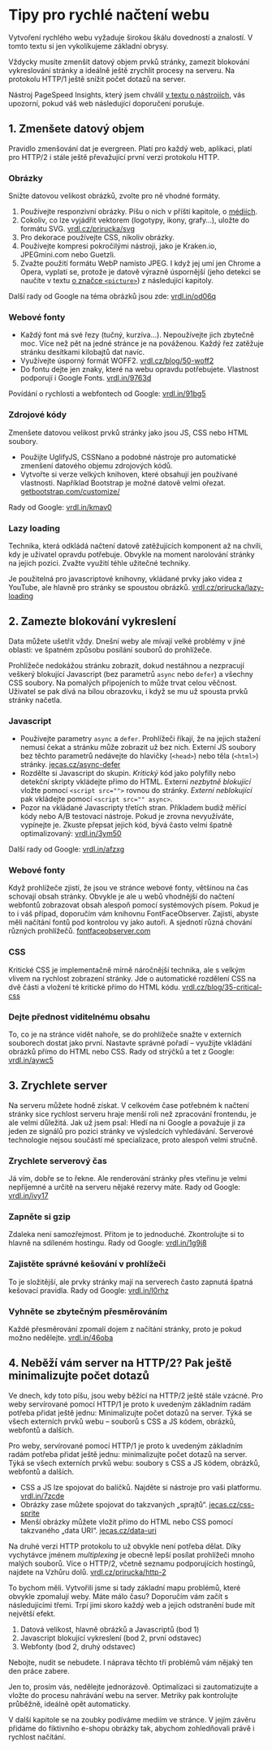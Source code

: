 # Tipy pro rychlé načtení webu

Vytvoření rychlého webu vyžaduje širokou škálu dovedností a znalostí. V tomto textu si jen vykolíkujeme základní obrysy. 

Vždycky musíte zmenšit datový objem prvků stránky, zamezit blokování vykreslování stránky a ideálně ještě zrychlit procesy na serveru. Na protokolu HTTP/1 ještě snížit počet dotazů na server.

Nástroj PageSpeed Insights, který jsem chválil [v textu o nástrojích](rychlost-nastroje.md), vás upozorní, pokud váš web následující doporučení porušuje. 


## 1. Zmenšete datový objem

Pravidlo zmenšování dat je evergreen. Platí pro každý web, aplikaci, platí pro HTTP/2 i stále ještě převažující první verzi protokolu HTTP.

### Obrázky

Snižte datovou velikost obrázků, zvolte pro ně vhodné formáty.
 
1. Používejte responzivní obrázky. Píšu o nich v příští kapitole, o [médiích](responzivni-obrazky.md). 
2. Cokoliv, co lze vyjádřit vektorem (logotypy, ikony, grafy…), uložte do formátu SVG. [vrdl.cz/prirucka/svg](http://www.vzhurudolu.cz/prirucka/svg)
3. Pro dekorace používejte CSS, nikoliv obrázky. 
4. Používejte kompresi pokročilými nástroji, jako je Kraken.io, JPEGmini.com nebo Guetzli. 
5. Zvažte použití formátu WebP namísto JPEG. I když jej umí jen Chrome a Opera, vyplatí se, protože je datově výrazně úspornější (jeho detekci se naučíte v textu [o značce `<picture>`](picture.md)) z následující kapitoly.

Další rady od Google na téma obrázků jsou zde: [vrdl.in/od06q](https://developers.google.com/web/fundamentals/performance/optimizing-content-efficiency/image-optimization)

### Webové fonty

- Každý font má své řezy (tučný, kurzíva…). Nepoužívejte jich zbytečně moc. Více než pět na jedné stránce je na pováženou. Každý řez zatěžuje stránku desítkami kilobajtů dat navíc. 
- Využívejte úsporný formát WOFF2. [vrdl.cz/blog/50-woff2](http://www.vzhurudolu.cz/blog/50-woff2) 
- Do fontu dejte jen znaky, které na webu opravdu potřebujete. Vlastnost podporují i Google Fonts. [vrdl.in/9763d](https://developers.google.com/fonts/docs/getting_started#specifying_script_subsets)

Povídání o rychlosti a webfontech od Google: [vrdl.in/91bg5](https://developers.google.com/web/fundamentals/performance/optimizing-content-efficiency/webfont-optimization)

### Zdrojové kódy 

Zmenšete datovou velikost prvků stránky jako jsou JS, CSS nebo HTML soubory. 

- Použijte UglifyJS, CSSNano a podobné nástroje pro automatické zmenšení datového objemu zdrojových kódů. 
- Vytvořte si verze velkých knihoven, které obsahují jen používané vlastnosti. Například Bootstrap je možné datově velmi ořezat. [getbootstrap.com/customize/](http://getbootstrap.com/customize/)

Rady od Google: [vrdl.in/kmav0](https://developers.google.com/speed/docs/insights/MinifyResources)


### Lazy loading

Technika, která odkládá načtení datově zatěžujících komponent až na chvíli, kdy je uživatel opravdu potřebuje. Obvykle na moment narolování stránky na jejich pozici. Zvažte využití téhle užitečné techniky. 

Je použitelná pro javascriptové knihovny, vkládané prvky jako videa z YouTube, ale hlavně pro stránky se spoustou obrázků. [vrdl.cz/prirucka/lazy-loading](http://www.vzhurudolu.cz/prirucka/lazy-loading)


## 2. Zamezte blokování vykreslení

Data můžete ušetřit vždy. Dnešní weby ale mívají velké problémy v jiné oblasti: ve špatném způsobu posílání souborů do prohlížeče. 

Prohlížeče nedokážou stránku zobrazit, dokud nestáhnou a nezpracují veškerý blokující Javascript (bez parametrů `async` nebo `defer`) a všechny CSS soubory. Na pomalých připojeních to může trvat celou věčnost. Uživatel se pak dívá na bílou obrazovku, i když se mu už spousta prvků stránky načetla.

### Javascript

- Používejte parametry `async` a `defer`. Prohlížeči říkají, že na jejich stažení nemusí čekat a stránku může zobrazit už bez nich. Externí JS soubory bez těchto parametrů nedávejte do hlavičky (`<head>`) nebo těla (`<html>`) stránky. [jecas.cz/async-defer](http://jecas.cz/async-defer)
- Rozdělte si Javascript do skupin. *Kritický* kód jako polyfilly nebo detekční skripty vkládejte přímo do HTML. Externí *nezbytně blokující* vložte pomocí `<script src="">` rovnou do stránky. *Externí neblokující* pak vkládejte pomocí `<script src="" async>`.
- Pozor na vkládané Javascripty třetích stran. Příkladem budiž měřící kódy nebo A/B testovací nástroje. Pokud je zrovna nevyužíváte, vypínejte je. Zkuste přepsat jejich kód, bývá často velmi špatně optimalizovaný: [vrdl.in/3ym50](https://www.souki.cz/jak-si-zabit-eshop-mericim-kodem)

Další rady od Google: [vrdl.in/afzxg](https://developers.google.com/speed/docs/insights/BlockingJS)

### Webové fonty

Když prohlížeče zjistí, že jsou ve stránce webové fonty, většinou na čas schovají obsah stránky. Obvykle je ale u webů vhodnější do načtení webfontů zobrazovat obsah alespoň pomocí systémových písem. Pokud je to i váš případ, doporučím vám knihovnu FontFaceObserver. Zajistí, abyste měli načítání fontů pod kontrolou vy jako autoři. A sjednotí různá chování různých prohlížečů. [fontfaceobserver.com](https://fontfaceobserver.com/)

### CSS

Kritické CSS je implementačně mírně náročnější technika, ale s velkým vlivem na rychlost zobrazení stránky. Jde o automatické rozdělení CSS na dvě části a vložení té kritické přímo do HTML kódu. [vrdl.cz/blog/35-critical-css](http://www.vzhurudolu.cz/blog/35-critical-css)

### Dejte přednost viditelnému obsahu

To, co je na stránce vidět nahoře, se do prohlížeče snažte v externích souborech dostat jako první. Nastavte správné pořadí – využijte vkládání obrázků přímo do HTML nebo CSS. Rady od strýčků a tet z Google: [vrdl.in/aywc5](https://developers.google.com/speed/docs/insights/PrioritizeVisibleContent)


## 3. Zrychlete server

Na serveru můžete hodně získat. V celkovém čase potřebném k načtení stránky sice rychlost serveru hraje menší roli než zpracování frontendu, je ale velmi důležitá. Jak už jsem psal: Hledí na ni Google a považuje ji za jeden ze signálů pro pozici stránky ve výsledcích vyhledávání. Serverové technologie nejsou součástí mé specializace, proto alespoň velmi stručně.

### Zrychlete serverový čas

Já vím, dobře se to řekne. Ale renderování stránky přes vteřinu je velmi nepříjemné a určitě na serveru nějaké rezervy máte. Rady od Google: [vrdl.in/ivy17](https://developers.google.com/speed/docs/insights/Server)

### Zapněte si gzip

Zdaleka není samozřejmost. Přitom je to jednoduché. Zkontrolujte si to hlavně na sdíleném hostingu. Rady od Google: [vrdl.in/1g9j8](https://developers.google.com/speed/docs/insights/EnableCompression)

### Zajistěte správné kešování v prohlížeči

To je složitější, ale prvky stránky mají na serverech často zapnutá špatná kešovací pravidla. Rady od Google: [vrdl.in/l0rhz](https://developers.google.com/speed/docs/insights/LeverageBrowserCaching)

### Vyhněte se zbytečným přesměrováním

Každé přesměrování zpomalí dojem z načítání stránky, proto je pokud možno nedělejte. [vrdl.in/46oba](https://developers.google.com/speed/docs/insights/AvoidRedirects)


## 4. Neběží vám server na HTTP/2? Pak ještě minimalizujte počet dotazů

Ve dnech, kdy toto píšu, jsou weby běžící na HTTP/2 ještě stále vzácné. Pro weby servírované pomocí HTTP/1 je proto k uvedeným základním radám potřeba přidat ještě jednu: Minimalizujte počet dotazů na server. Týká se všech externích prvků webu – souborů s CSS a JS kódem, obrázků, webfontů a dalších.

Pro weby, servírované pomocí HTTP/1 je proto k uvedeným základním radám potřeba přidat ještě jednu: minimalizujte počet dotazů na server. Týká se všech externích prvků webu: soubory s CSS a JS kódem, obrázků, webfontů a dalších.

- CSS a JS lze spojovat do balíčků. Najděte si nástroje pro vaši platformu. [vrdl.in/7zcde](https://www.google.com/search?q=css+js+concat)
- Obrázky zase můžete spojovat do takzvaných „sprajtů“. [jecas.cz/css-sprite](http://jecas.cz/css-sprite)
- Menší obrázky můžete vložit přímo do HTML nebo CSS pomocí takzvaného „data URI“. [jecas.cz/data-uri](http://jecas.cz/data-uri)

Na druhé verzi HTTP protokolu to už obvykle není potřeba dělat. Díky vychytávce jménem *multiplexing* je obecně lepší posílat prohlížeči mnoho malých souborů. Více o HTTP/2, včetně seznamu podporujících hostingů, najdete na Vzhůru dolů. [vrdl.cz/prirucka/http-2](http://www.vzhurudolu.cz/prirucka/http-2)

To bychom měli. Vytvořili jsme si tady základní mapu problémů, které obvykle zpomalují weby. Máte málo času? Doporučím vám začít s následujícími třemi. Trpí jimi skoro každý web a jejich odstranění bude mít největší efekt.

1. Datová velikost, hlavně obrázků a Javascriptů (bod 1)
2. Javascript blokující vykreslení (bod 2, první odstavec)
3. Webfonty (bod 2, druhý odstavec)

Nebojte, nudit se nebudete. I náprava těchto tří problémů vám nějaký ten den práce zabere. 


Jen to, prosím vás, nedělejte jednorázově. Optimalizaci si zautomatizujte a vložte do procesu nahrávání webu na server. Metriky pak kontrolujte průběžně, ideálně opět automaticky.

<div class="web-only" markdown="1">
V další kapitole se na zoubky podíváme mediím ve stránce. V jejím závěru přidáme do fiktivního e-shopu obrázky tak, abychom zohledňovali právě i rychlost načítání.
</div>

